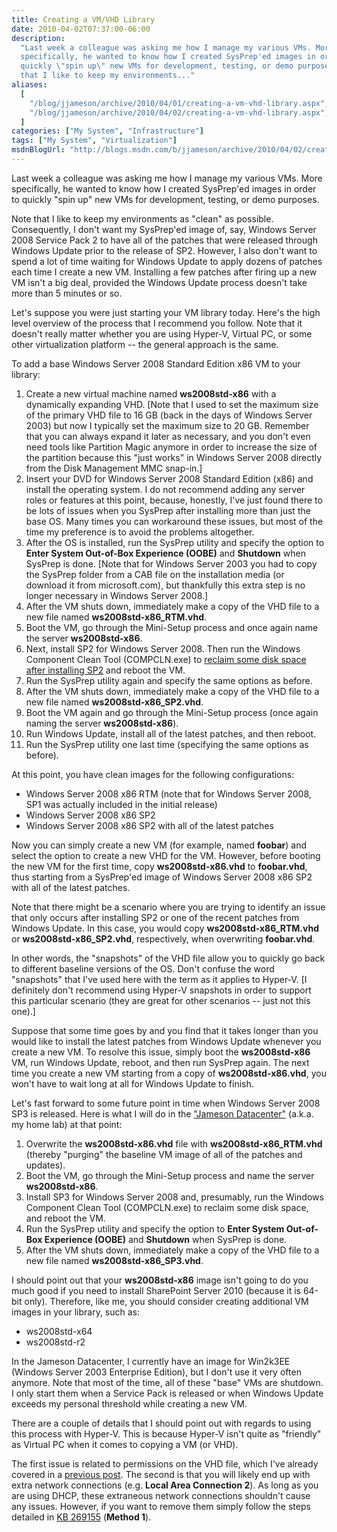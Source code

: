 ```yaml
---
title: Creating a VM/VHD Library
date: 2010-04-02T07:37:00-06:00
description:
  "Last week a colleague was asking me how I manage my various VMs. More
  specifically, he wanted to know how I created SysPrep'ed images in order to
  quickly \"spin up\" new VMs for development, testing, or demo purposes. Note
  that I like to keep my environments..."
aliases:
  [
    "/blog/jjameson/archive/2010/04/01/creating-a-vm-vhd-library.aspx",
    "/blog/jjameson/archive/2010/04/02/creating-a-vm-vhd-library.aspx",
  ]
categories: ["My System", "Infrastructure"]
tags: ["My System", "Virtualization"]
msdnBlogUrl: "http://blogs.msdn.com/b/jjameson/archive/2010/04/02/creating-a-vm-vhd-library.aspx"
---
```


Last week a colleague was asking me how I manage my various VMs. More
specifically, he wanted to know how I created SysPrep'ed images in order to
quickly "spin up" new VMs for development, testing, or demo purposes.

Note that I like to keep my environments as "clean" as possible. Consequently, I
don't want my SysPrep'ed image of, say, Windows Server 2008 Service Pack 2 to
have all of the patches that were released through Windows Update prior to the
release of SP2. However, I also don't want to spend a lot of time waiting for
Windows Update to apply dozens of patches each time I create a new VM.
Installing a few patches after firing up a new VM isn't a big deal, provided the
Windows Update process doesn't take more than 5 minutes or so.

Let's suppose you were just starting your VM library today. Here's the high
level overview of the process that I recommend you follow. Note that it doesn't
really matter whether you are using Hyper-V, Virtual PC, or some other
virtualization platform -- the general approach is the same.

To add a base Windows Server 2008 Standard Edition x86 VM to your library:

1. Create a new virtual machine named **ws2008std-x86** with a dynamically
   expanding VHD. [Note that I used to set the maximum size of the primary VHD
   file to 16 GB (back in the days of Windows Server 2003) but now I typically
   set the maximum size to 20 GB. Remember that you can always expand it later
   as necessary, and you don't even need tools like Partition Magic anymore in
   order to increase the size of the partition because this "just works" in
   Windows Server 2008 directly from the Disk Management MMC snap-in.]
1. Insert your DVD for Windows Server 2008 Standard Edition (x86) and install
   the operating system. I do not recommend adding any server roles or features
   at this point, because, honestly, I've just found there to be lots of issues
   when you SysPrep after installing more than just the base OS. Many times you
   can workaround these issues, but most of the time my preference is to avoid
   the problems altogether.
1. After the OS is installed, run the SysPrep utility and specify the option to
   **Enter System Out-of-Box Experience (OOBE)** and **Shutdown** when SysPrep
   is done. [Note that for Windows Server 2003 you had to copy the SysPrep
   folder from a CAB file on the installation media (or download it from
   microsoft.com), but thankfully this extra step is no longer necessary in
   Windows Server 2008.]
1. After the VM shuts down, immediately make a copy of the VHD file to a new
   file named **ws2008std-x86_RTM.vhd**.
1. Boot the VM, go through the Mini-Setup process and once again name the server
   **ws2008std-x86**.
1. Next, install SP2 for Windows Server 2008. Then run the Windows Component
   Clean Tool (COMPCLN.exe) to
   [reclaim some disk space after installing SP2](/blog/jjameson/2009/06/02/reclaiming-disk-space-after-installing-service-pack-2)
   and reboot the VM.
1. Run the SysPrep utility again and specify the same options as before.
1. After the VM shuts down, immediately make a copy of the VHD file to a new
   file named **ws2008std-x86_SP2.vhd**.
1. Boot the VM again and go through the Mini-Setup process (once again naming
   the server **ws2008std-x86**).
1. Run Windows Update, install all of the latest patches, and then reboot.
1. Run the SysPrep utility one last time (specifying the same options as
   before).

At this point, you have clean images for the following configurations:

- Windows Server 2008 x86 RTM (note that for Windows Server 2008, SP1 was
  actually included in the initial release)
- Windows Server 2008 x86 SP2
- Windows Server 2008 x86 SP2 with all of the latest patches

Now you can simply create a new VM (for example, named **foobar**) and select
the option to create a new VHD for the VM. However, before booting the new VM
for the first time, copy **ws2008std-x86.vhd** to **foobar.vhd**, thus starting
from a SysPrep'ed image of Windows Server 2008 x86 SP2 with all of the latest
patches.

Note that there might be a scenario where you are trying to identify an issue
that only occurs after installing SP2 or one of the recent patches from Windows
Update. In this case, you would copy **ws2008std-x86_RTM.vhd** or
**ws2008std-x86_SP2.vhd**, respectively, when overwriting **foobar.vhd**.

In other words, the "snapshots" of the VHD file allow you to quickly go back to
different baseline versions of the OS. Don't confuse the word "snapshots" that
I've used here with the term as it applies to Hyper-V. [I definitely don't
recommend using Hyper-V snapshots in order to support this particular scenario
(they are great for other scenarios -- just not this one).]

Suppose that some time goes by and you find that it takes longer than you would
like to install the latest patches from Windows Update whenever you create a new
VM. To resolve this issue, simply boot the **ws2008std-x86** VM, run Windows
Update, reboot, and then run SysPrep again. The next time you create a new VM
starting from a copy of **ws2008std-x86.vhd**, you won't have to wait long at
all for Windows Update to finish.

Let's fast forward to some future point in time when Windows Server 2008 SP3 is
released. Here is what I will do in the
["Jameson Datacenter"](/blog/jjameson/2009/09/14/the-jameson-datacenter) (a.k.a.
my home lab) at that point:

1. Overwrite the **ws2008std-x86.vhd** file with **ws2008std-x86_RTM.vhd**
   (thereby "purging" the baseline VM image of all of the patches and updates).
1. Boot the VM, go through the Mini-Setup process and name the server
   **ws2008std-x86**.
1. Install SP3 for Windows Server 2008 and, presumably, run the Windows
   Component Clean Tool (COMPCLN.exe) to reclaim some disk space, and reboot the
   VM.
1. Run the SysPrep utility and specify the option to **Enter System Out-of-Box
   Experience (OOBE)** and **Shutdown** when SysPrep is done.
1. After the VM shuts down, immediately make a copy of the VHD file to a new
   file named **ws2008std-x86_SP3.vhd**.

I should point out that your **ws2008std-x86** image isn't going to do you much
good if you need to install SharePoint Server 2010 (because it is 64-bit only).
Therefore, like me, you should consider creating additional VM images in your
library, such as:

- ws2008std-x64
- ws2008std-r2

In the Jameson Datacenter, I currently have an image for Win2k3EE (Windows
Server 2003 Enterprise Edition), but I don't use it very often anymore. Note
that most of the time, all of these "base" VMs are shutdown. I only start them
when a Service Pack is released or when Windows Update exceeds my personal
threshold while creating a new VM.

There are a couple of details that I should point out with regards to using this
process with Hyper-V. This is because Hyper-V isn't quite as "friendly" as
Virtual PC when it comes to copying a VM (or VHD).

The first issue is related to permissions on the VHD file, which I've already
covered in a
[previous post](/blog/jjameson/2009/08/13/using-sysprep-ed-vhds-for-new-hyper-v-virtual-machines).
The second is that you will likely end up with extra network connections (e.g.
**Local Area Connection 2**). As long as you are using DHCP, these extraneous
network connections shouldn't cause any issues. However, if you want to remove
them simply follow the steps detailed in
[KB 269155](http://support.microsoft.com/kb/269155) (**Method 1**).

